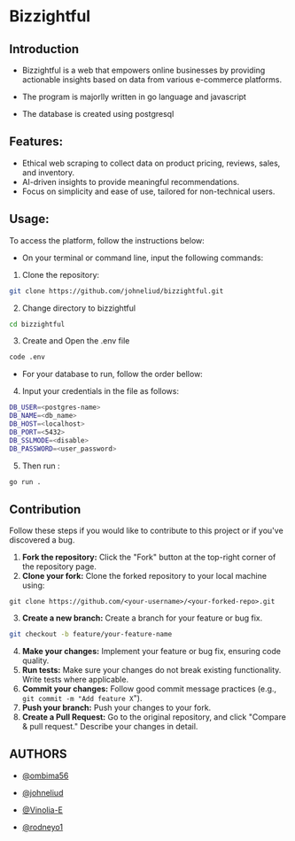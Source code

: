 # Bizzightful

## Introduction
* Bizzightful is a web that empowers online businesses by providing actionable insights based on data from various e-commerce platforms.

* The program is majorlly written in go language and javascript
* The database is created using postgresql

## Features:
   * Ethical web scraping to collect data on product pricing, reviews, sales, and inventory.
   * AI-driven insights to provide meaningful recommendations.
   * Focus on simplicity and ease of use, tailored for non-technical users.

## Usage:

To access the platform, follow the instructions below:

* On your terminal or command line, input the following commands:

1. Clone the repository:

```bash
git clone https://github.com/johneliud/bizzightful.git
```

2. Change directory to bizzightful

```bash
cd bizzightful
```

3. Create and Open the .env file

```bash
code .env
```

* For your database to run, follow the order bellow:

4. Input your credentials in the file as follows:

```sh
DB_USER=<postgres-name>
DB_NAME=<db_name>
DB_HOST=<localhost>
DB_PORT=<5432>
DB_SSLMODE=<disable>
DB_PASSWORD=<user_password>
```

5. Then run :

```bash
go run .
```

## Contribution

Follow these steps if you would like to contribute to this project or if you've discovered a bug.

1. **Fork the repository:** Click the "Fork" button at the top-right corner of the repository page.
2. **Clone your fork:** Clone the forked repository to your local machine using:

```bas
git clone https://github.com/<your-username>/<your-forked-repo>.git
```
3. **Create a new branch:** Create a branch for your feature or bug fix.

```bash
git checkout -b feature/your-feature-name
```
4. **Make your changes:** Implement your feature or bug fix, ensuring code quality.
5. **Run tests:** Make sure your changes do not break existing functionality. Write tests where applicable.
6. **Commit your changes:** Follow good commit message practices (e.g., `git commit -m "Add feature X`").
7. **Push your branch:** Push your changes to your fork.
8. **Create a Pull Request:** Go to the original repository, and click "Compare & pull request." Describe your changes in detail.

## AUTHORS
- [@ombima56](https://github.com/ombima56)

- [@johneliud](https://github.com/johneliud)

- [@Vinolia-E](https://github.com/Vinolia-E)

- [@rodneyo1](https://github.com/rodneyo1)